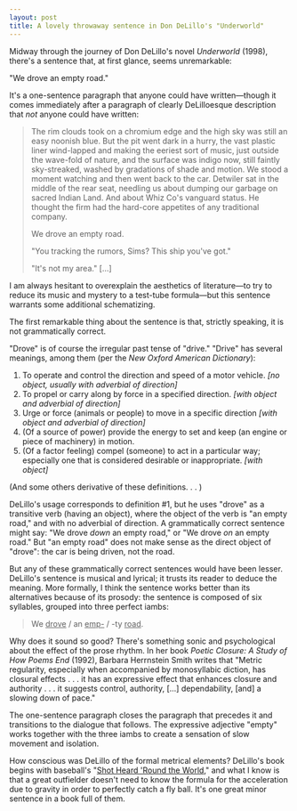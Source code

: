 ```yaml
---
layout: post
title: A lovely throwaway sentence in Don DeLillo's "Underworld"
---
```


Midway through the journey of Don DeLillo's novel *Underworld* (1998), there's a sentence that, at first glance, seems unremarkable:

"We drove an empty road."

It's a one-sentence paragraph that anyone could have written—though it comes immediately after a paragraph of clearly DeLilloesque description that *not* anyone could have written:

> The rim clouds took on a chromium edge and the high sky was still an easy noonish blue. But the pit went dark in a hurry, the vast plastic liner wind-lapped and making the eeriest sort of music, just outside the wave-fold of nature, and the surface was indigo now, still faintly sky-streaked, washed by gradations of shade and motion. We stood a moment watching and then went back to the car. Detwiler sat in the middle of the rear seat, needling us about dumping our garbage on sacred Indian Land. And about Whiz Co's vanguard status. He thought the firm had the hard-core appetites of any traditional company.
>
> We drove an empty road.
>
> "You tracking the rumors, Sims? This ship you've got."
>
> "It's not my area." [...]

I am always hesitant to overexplain the aesthetics of literature—to try to reduce its music and mystery to a test-tube formula—but this sentence warrants some additional schematizing.

The first remarkable thing about the sentence is that, strictly speaking, it is not grammatically correct.

"Drove" is of course the irregular past tense of "drive." "Drive" has several meanings, among them (per the *New Oxford American Dictionary*):

1. To operate and control the direction and speed of a motor vehicle. *[no object, usually with adverbial of direction]*
2. To propel or carry along by force in a specified direction. *[with object and adverbial of direction]*
3. Urge or force (animals or people) to move in a specific direction *[with object and adverbial of direction]*
4. (Of a source of power) provide the energy to set and keep (an engine or piece of machinery) in motion.
5. (Of a factor feeling) compel (someone) to act in a particular way; especially one that is considered desirable or inappropriate.  *[with object]*

(And some others derivative of these definitions. . . )

DeLillo's usage corresponds to definition #1, but he uses "drove" as a transitive verb (having an object), where the object of the verb is "an empty road," and with no adverbial of direction. A grammatically correct sentence might say: "We drove *down* an empty road," or "We drove *on* an empty road." But "an empty road" does not make sense as the direct object of "drove": the car is being driven, not the road.

But any of these grammatically correct sentences would have been lesser. DeLillo's sentence is musical and lyrical; it trusts its reader to deduce the meaning. More formally, I think the sentence works better than its alternatives because of its prosody: the sentence is composed of six syllables, grouped into three perfect iambs:

> We <u>drove</u> / an <u>emp-</u> / -ty <u>road</u>.

Why does it sound so good? There's something sonic and psychological about the effect of the prose rhythm. In her book *Poetic Closure: A Study of How Poems End* (1992), Barbara Herrnstein Smith writes that "Metric regularity, especially when accompanied by monosyllabic diction, has closural effects . . . it has an expressive effect that enhances closure and authority . . . it suggests control, authority, [...] dependability, [and] a slowing down of pace."

The one-sentence paragraph closes the paragraph that precedes it and transitions to the dialogue that follows. The expressive adjective "empty" works together with the three iambs to create a sensation of slow movement and isolation.

How conscious was DeLillo of the formal metrical elements? DeLillo's book begins with baseball's "[Shot Heard 'Round the World](https://en.wikipedia.org/wiki/Shot_Heard_%27Round_the_World_(baseball))," and what I know is that a great outfielder doesn't need to know the formula for the acceleration due to gravity in order to perfectly catch a fly ball. It's one great minor sentence in a book full of them.
